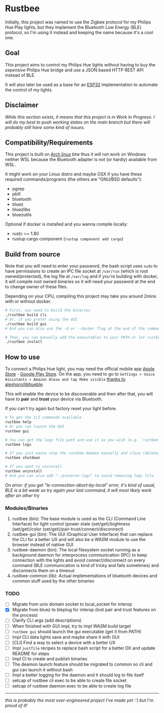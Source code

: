# Rustbee

Initially, this project was named to use the Zigbee protocol for my Philips Hue Play lights, but they implement the Bluetooth Low Energy (BLE) protocol, so I'm using it instead and keeping the name because it's a cool one.

## Goal

This project aims to control my Philips Hue lights without having to buy the *expensive* Philips Hue bridge and use a JSON based HTTP REST API instead of BLE.

It will also later be used as a base for an [ESP32](https://www.espressif.com/en/products/socs/esp32) implementation to automate the control of my lights.

## Disclaimer

*While this section exists, it means that this project is in Work In Progress. I will do my best to push working states on the main branch but there will probably still have some kind of issues.*

## Compatibility/Requirements

This project is built on [Arch linux](https://archlinux.org) *btw* thus it will not work on Windows neither WSL because the Bluetooth adapter is not (or hardly) available from WSL.

It might work on your Linux distro and maybe OSX if you have these required commands/programs (the others are "GNU/BSD defaults"):

- pgrep
- pkill
- bluetooth
- bluez
- bluezlibs
- bluezutils

Optional if docker is installed and you wanna compile locally:
- rustc >= 1.80
- rustup cargo component (`rustup component add cargo`)

## Build from source

Note that you will need to enter your password, the bash script uses `sudo` to have permissions to create an IPC file socket at `/var/run` (which is root owned/protected), the log file at `/var/log` and if you're building with docker, it will compile root owned binaries so it will need your password at the end to change owner of these files.

Depending on your CPU, compiling this project may take you around 2mins with or without docker.

```bash
# First, you need to build the binaries
./rustbee build cli
# Or, if you prefer using the GUI
./rustbee build gui
# And you can also use the -d or --docker flag at the end of the command to use docker to compile

# Then, you can manually add the executables to your PATH or let rustbee do it for you (it will add a symlink to the bash script on /bin)
./rustbee install
```

## How to use

To connect a Philips Hue light, you may need the official mobile app [Apple Store](https://apps.apple.com/us/app/philips-hue-gen-2/id1055281310?ls=1) - [Google Play Store](jttps://play.google.com/store/apps/details?id=com.philips.lighting.hue2). On the app, you need to go to `Settings > Voice Assistants > Amazon Alexa and tap Make visible` [thanks to alexhorn/libhueble](https://github.com/alexhorn/libhueble/issues/1).

This will enable the device to be discoverable and then after that, you will have to **pair** and **trust** your device via Bluetooth.

If you can't try again but factory reset your light before.

```bash
# To get the CLI commands available
rustbee help
# Or you can launch the GUI
rustbee gui

# You can get the logs file path and use it as you wish (e.g. `rustbee logs | xargs cat` or `tail $(rustbee logs)`)
rustbee logs

# If you just wanna stop the rustbee-daemon manually and close (delete) the file socket and if for some reason it doesn't kill the process gracefully, you can use -f or --force to force kill the daemon
rustbee shutdown

# If you want to uninstall
rustbee uninstall
# And you can also add "--preserve-logs" to avoid removing logs file
```

*On error: if you get "le-connection-abort-by-local" error, it's kind of usual, BLE is a bit weak so try again your last command, it will most likely work after an other try*

### Modules/Binaries

1. rustbee (bin): The base module is used as the CLI (Command Line Interface) for light control (power state (set/get)/bightness (set/get)/color (set/get)/pair-trust/connect/disconnect)
1. rustbee-gui (bin): The GUI (Graphical User Interface) that can replace the CLI for a better UX and will also be a WASM module to use the browser instead of natiive GUI
1. rustbee-daemon (bin): The local filesystem socket running as a background daemon for interprocess communication (IPC) to keep connection with the lights and avoid connect/disconnect on every command (BLE communication is kind of tricky and fails sometimes) and disconnects them on a timeout
1. rustbee-common (lib): Actual implementations of bluetooth devices and common stuff used by the other binaries

### TODO

- [ ] Migrate from unix domain socket to local_socket for interop
- [x] Migrate from bluez to bleplug for interop (lost pair and trust features on the process)
- [ ] Clarify CLI args (add descriptions)
- [ ] When finished with GUI impl, try to impl WASM build target
- [ ] `rustbee gui` should launch the gui executable (get it from PATH)
- [ ] Impl CLI data lights save and maybe share it with GUI
- [ ] [CLI] Find a way to select a device with a better UX
- [ ] Impl `justfile` recipes to replace bash script for a better DX and update README for steps
- [ ] Impl CI to create and publish binaries
- [ ] The deamon launch feature should be migrated to common so cli and gui can launch it without bash
- [ ] Impl a better logging for the daemon and it should log to file itself
- [ ] setcap of rustbee cli exec to be able to create file socket
- [ ] setcap of rustbee daemon exec to be able to create log file

----

*this is probably the most over-engineered project I've made yet* :') *but I'm proud of it!*

